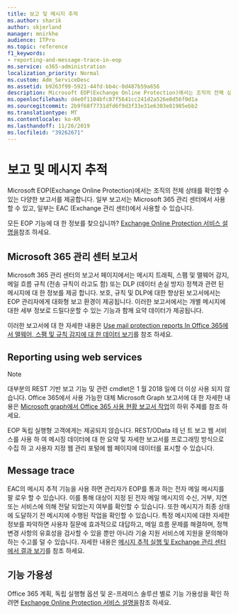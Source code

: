 ```yaml
---
title: 보고 및 메시지 추적
ms.author: sharik
author: skjerland
manager: mnirkhe
audience: ITPro
ms.topic: reference
f1_keywords:
- reporting-and-message-trace-in-eop
ms.service: o365-administration
localization_priority: Normal
ms.custom: Adm_ServiceDesc
ms.assetid: b9263f99-5921-44fd-bb4c-0d487b59a656
description: Microsoft EOP(Exchange Online Protection)에서는 조직의 전체 상태를 확인할 수 있는 다양한 보고서를 제공합니다. 일부 보고서는 Microsoft 365 관리 센터에서 사용할 수 있고, 일부는 EAC (Exchange 관리 센터)에서 사용할 수 있습니다.
ms.openlocfilehash: d4e0f1104bfc87f5641cc241d2a526e8d56f0d1a
ms.sourcegitcommit: 2b9f68f7731dfd6f9d3f33e31e6303e81985ebb2
ms.translationtype: MT
ms.contentlocale: ko-KR
ms.lasthandoff: 11/26/2019
ms.locfileid: "39262671"
---
```

# <a name="reporting-and-message-trace"></a>보고 및 메시지 추적

Microsoft EOP(Exchange Online Protection)에서는 조직의 전체 상태를 확인할 수 있는 다양한 보고서를 제공합니다. 일부 보고서는 Microsoft 365 관리 센터에서 사용할 수 있고, 일부는 EAC (Exchange 관리 센터)에서 사용할 수 있습니다.

모든 EOP 기능에 대 한 정보를 찾으십니까? [Exchange Online Protection 서비스 설명을](exchange-online-protection-service-description.md)참조 하세요.

## <a name="microsoft-365-admin-center-reports"></a>Microsoft 365 관리 센터 보고서

Microsoft 365 관리 센터의 보고서 페이지에서는 메시지 트래픽, 스팸 및 맬웨어 감지, 메일 흐름 규칙 (전송 규칙이 라고도 함) 또는 DLP (데이터 손실 방지) 정책과 관련 된 메시지에 대 한 정보를 제공 합니다. 보호, 규칙 및 DLP에 대한 향상된 보고서에서는 EOP 관리자에게 대화형 보고 환경이 제공됩니다. 이러한 보고서에서는 개별 메시지에 대한 세부 정보로 드릴다운할 수 있는 기능과 함께 요약 데이터가 제공됩니다.

이러한 보고서에 대 한 자세한 내용은 [Use mail protection reports In Office 365에서 맬웨어, 스팸 및 규칙 감지에 대 한 데이터 보기](https://docs.microsoft.com/exchange/monitoring/use-mail-protection-reports)를 참조 하세요.

## <a name="reporting-using-web-services"></a>Reporting using web services

> [!NOTE]
> 대부분의 REST 기반 보고 기능 및 관련 cmdlet은 1 월 2018 일에 더 이상 사용 되지 않습니다. Office 365에서 사용 가능한 대체 Microsoft Graph 보고서에 대 한 자세한 내용은 [Microsoft graph에서 Office 365 사용 현황 보고서 작업](https://go.microsoft.com/fwlink/p/?LinkID=865135)의 하위 주제를 참조 하세요.

EOP 독립 실행형 고객에게는 제공되지 않습니다. REST/OData 테 넌 트 보고 웹 서비스를 사용 하 여 메시징 데이터에 대 한 요약 및 자세한 보고서를 프로그래밍 방식으로 수집 하 고 사용자 지정 웹 관리 포털에 웹 페이지에 데이터를 표시할 수 있습니다.

## <a name="message-trace"></a>Message trace

EAC의 메시지 추적 기능을 사용 하면 관리자가 EOP를 통과 하는 전자 메일 메시지를 팔 로우 할 수 있습니다. 이를 통해 대상이 지정 된 전자 메일 메시지의 수신, 거부, 지연 또는 서비스에 의해 전달 되었는지 여부를 확인할 수 있습니다. 또한 메시지가 최종 상태에 도달하기 전 메시지에 수행된 작업을 확인할 수 있습니다. 특정 메시지에 대한 자세한 정보를 파악하면 사용자 질문에 효과적으로 대답하고, 메일 흐름 문제를 해결하며, 정책 변경 사항의 유효성을 검사할 수 있을 뿐만 아니라 기술 지원 서비스에 지원을 문의해야 하는 수고를 덜 수 있습니다. 자세한 내용은 [메시지 추적 실행 및 Exchange 관리 센터에서 결과 보기](https://docs.microsoft.com/exchange/monitoring/trace-an-email-message/run-a-message-trace-and-view-results)를 참조 하세요.

## <a name="feature-availability"></a>기능 가용성

Office 365 계획, 독립 실행형 옵션 및 온-프레미스 솔루션 별로 기능 가용성을 확인 하려면 [Exchange Online Protection 서비스 설명을](exchange-online-protection-service-description.md)참조 하세요.
